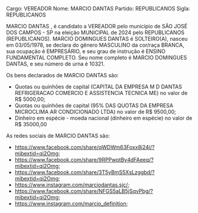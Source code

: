 Cargo: VEREADOR
Nome: MARCIO DANTAS 
Partido: REPUBLICANOS
Sigla: REPUBLICANOS

MARCIO DANTAS , é candidato a VEREADOR pelo município de SÃO JOSÉ DOS CAMPOS - SP na eleição MUNICIPAL de 2024 pelo REPUBLICANOS (REPUBLICANOS).
MARCIO DOMINGUES DANTAS é SOLTEIRO(A), nasceu em 03/05/1978, se declara do gênero MASCULINO da cor/raça BRANCA, sua ocupação é EMPRESÁRIO, e seu grau de instrução é ENSINO FUNDAMENTAL COMPLETO.
Seu nome completo é MARCIO DOMINGUES DANTAS, e seu número de urna é 10321.

Os bens declarados de MARCIO DANTAS  são: 
- Quotas ou quinhões de capital (CAPITAL DA EMPRESA M D DANTAS REFRIGERACAO COMERCIO E ASSISTENCIA TECNICA ME) no valor de R$ 5000,00;
- Quotas ou quinhões de capital (95% DAS QUOTAS DA EMPRESA MICROCLIMA AR CONDICIONADO LTDA) no valor de R$ 9500,00;
- Dinheiro em espécie - moeda nacional (dinheiro em espécie) no valor de R$ 35000,00

As redes sociais de MARCIO DANTAS  são:
- https://www.facebook.com/share/qWDWm63Foxx8i24i/?mibextid=qi2Omg;
- https://www.facebook.com/share/9RPPwptBy4dFAeeq/?mibextid=qi2Omg;
- https://www.facebook.com/share/3T5yBmS5XsLzggbd/?mibextid=qi2Omg;
- https://www.instagram.com/marciodantas.sjc/;
- https://www.facebook.com/share/NFGS5aLB5jSqvPbg/?mibextid=qi2Omg;
- https://www.instagram.com/marcio_definition;